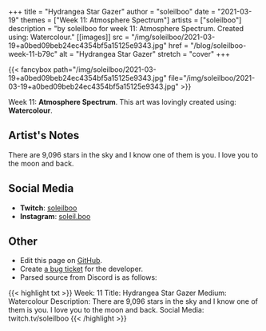 +++
title =       "Hydrangea Star Gazer"
author =      "soleilboo"
date =        "2021-03-19"
themes =      ["Week 11: Atmosphere Spectrum"]
artists =     ["soleilboo"]
description = "by soleilboo for week 11: Atmosphere Spectrum. Created using: Watercolour."
[[images]]
              src = "/img/soleilboo/2021-03-19+a0bed09beb24ec4354bf5a15125e9343.jpg"
              href = "/blog/soleilboo-week-11-b79c"
              alt = "Hydrangea Star Gazer"
              stretch = "cover"
+++


{{< fancybox path="/img/soleilboo/2021-03-19+a0bed09beb24ec4354bf5a15125e9343.jpg" file="/img/soleilboo/2021-03-19+a0bed09beb24ec4354bf5a15125e9343.jpg" >}}


Week 11: **Atmosphere Spectrum**. This art was lovingly created using: **Watercolour**.

## Artist's Notes

There are 9,096 stars in the sky and I know one of them is you.  I love you to the moon and back.

## Social Media

- **Twitch**: <a href='https://twitch.tv/soleilboo' target='_blank'>soleilboo</a>
- **Instagram**: <a href='https://instagram.com/soleil.boo' target='_blank'>soleil.boo</a>


## Other

- Edit this page on [GitHub](https://github.com/teaminkling/web-refresh/edit/main/blog/content/blog/soleilboo-week-11-b79c.md).
- Create [a bug ticket](https://github.com/teaminkling/web-refresh/issues/new?assignees=&labels=bug&template=problem-report.md&title=) for the developer.
- Parsed source from Discord is as follows:

{{< highlight txt >}}
Week: 11
Title: Hydrangea Star Gazer
Medium: Watercolour
Description: There are 9,096 stars in the sky and I know one of them is you.  I love you to the moon and back.
Social Media: twitch.tv/soleilboo
{{< /highlight >}}